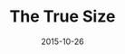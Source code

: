 ---
layout: site
title: "The True Size"
date: 2015-10-26
categories: [community]
version: 1.4.5
major: 1
minor: 4
patch: 5
slug: the-true-size
link: http://thetruesize.com/
submitter: lpolepeddi
permalink: /sites/:slug
---